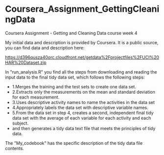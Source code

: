 # Coursera_Assignment_GettingCleaningData
Coursera Assignment - Getting and Cleaning Data course week 4

My initial data and description is provided by Coursera. It is a public source, you can find data and description here:

https://d396qusza40orc.cloudfront.net/getdata%2Fprojectfiles%2FUCI%20HAR%20Dataset.zip

In "run_analysis.R" you find all the steps from downloading and reading the input data to the final tidy data set, which follows the following steps:

- 1.Merges the training and the test sets to create one data set.
- 2.Extracts only the measurements on the mean and standard deviation for each measurement.
- 3.Uses descriptive activity names to name the activities in the data set
- 4.Appropriately labels the data set with descriptive variable names.
- 5.From the data set in step 4, creates a second, independent final tidy data set with the average of each variable for each activity and each subject.
- and then generates a tidy data text file that meets the principles of tidy data.

The "My_codebook" has the specific description of the tidy data file contents.
